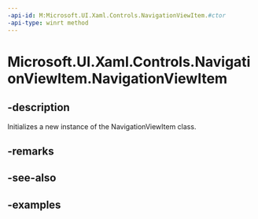 ```yaml
---
-api-id: M:Microsoft.UI.Xaml.Controls.NavigationViewItem.#ctor
-api-type: winrt method
---
```


<!-- Method syntax.
public NavigationViewItem.NavigationViewItem()
-->

# Microsoft.UI.Xaml.Controls.NavigationViewItem.NavigationViewItem

## -description

Initializes a new instance of the NavigationViewItem class.

## -remarks

## -see-also

## -examples

